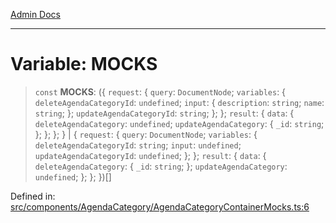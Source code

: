 [Admin Docs](/)

***

# Variable: MOCKS

> `const` **MOCKS**: (\{ `request`: \{ `query`: `DocumentNode`; `variables`: \{ `deleteAgendaCategoryId`: `undefined`; `input`: \{ `description`: `string`; `name`: `string`; \}; `updateAgendaCategoryId`: `string`; \}; \}; `result`: \{ `data`: \{ `deleteAgendaCategory`: `undefined`; `updateAgendaCategory`: \{ `_id`: `string`; \}; \}; \}; \} \| \{ `request`: \{ `query`: `DocumentNode`; `variables`: \{ `deleteAgendaCategoryId`: `string`; `input`: `undefined`; `updateAgendaCategoryId`: `undefined`; \}; \}; `result`: \{ `data`: \{ `deleteAgendaCategory`: \{ `_id`: `string`; \}; `updateAgendaCategory`: `undefined`; \}; \}; \})[]

Defined in: [src/components/AgendaCategory/AgendaCategoryContainerMocks.ts:6](https://github.com/abhassen44/talawa-admin/blob/bb7b6d5252385a81ad100b897eb0cba4f7ba10d2/src/components/AgendaCategory/AgendaCategoryContainerMocks.ts#L6)
